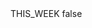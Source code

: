 <?xml version="1.0" encoding="UTF-8"?>
<CustomMetadata xmlns="http://soap.sforce.com/2006/04/metadata">
    <label>THIS_WEEK</label>
    <protected>false</protected>
</CustomMetadata>

